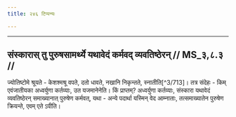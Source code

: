 ```yaml
---
title: २४६ टिप्पन्यः

---
```


[^3/711]: Tait.S. 5.2.8.2

[^3/712]: E2: 4,594; E4: 4,935; E6: 1,278

____________________________________________


## संस्कारास् तु पुरुषसामर्थ्ये यथावेदं कर्मवद् व्यवतिष्ठेरन् // MS_३,८.३ //

ज्योतिष्टोमे श्रूयते - केशश्मश्रू वपते, दतो धावते, नखानि निकृन्तते, स्नातीति[^3/713]। तत्र संदेहः - किम् एवंजातीयका अध्वर्युणा कर्तव्याः, उत यजमानेनेति। किं प्राप्तम्? अध्वर्युणा कर्तव्याः, संस्कारा यथावेदं व्यवतिष्ठेरन् समाख्यानात् पुरुषेण कर्मवत्, यथा - अन्ये पदार्था यस्मिन् वेद आम्नाताः, तत्समाख्यातेन पुरुषेण क्रियन्ते, एवम् एते ऽपीति।
